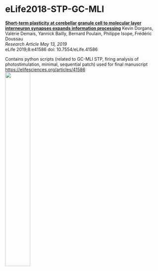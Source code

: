 # eLife2018-STP-GC-MLI

<a href='https://elifesciences.org/articles/41586'><b>Short-term plasticity at cerebellar granule cell to molecular layer interneuron synapses expands information processing</b></a>
Kevin Dorgans, Valérie Demais, Yannick Bailly, Bernard Poulain, Philippe Isope, Frédéric Doussau   <br> 
<i>Research Article May 13, 2019</i> <br>
eLife 2019;8:e41586 doi: 10.7554/eLife.41586 

Contains python scripts (related to GC-MLI STP, firing analysis of photostimulation, minimal, sequential patch) used for final manuscript
<br/>
https://elifesciences.org/articles/41586
<br/>
<img src='https://elifesciences.org/assets/patterns/img/patterns/organisms/elife-logo-full.b1283c9a.svg' width='40%' height='40%'>
